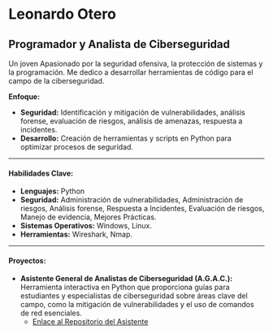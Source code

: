 # Leonardo Otero
## Programador y Analista de Ciberseguridad

Un joven Apasionado por la seguridad ofensiva, la protección de sistemas y la programación. Me dedico a desarrollar herramientas de código para el campo de la ciberseguridad.

**Enfoque:**
* **Seguridad:** Identificación y mitigación de vulnerabilidades, análisis forense, evaluación de riesgos, análisis de amenazas, respuesta a incidentes.
* **Desarrollo:** Creación de herramientas y scripts en Python para optimizar procesos de seguridad.


---

#### Habilidades Clave:

* **Lenguajes:** Python
* **Seguridad:** Administración de vulnerabilidades, Administración de riesgos, Análisis forense, Respuesta a Incidentes, Evaluación de riesgos, Manejo de evidencia, Mejores Prácticas.
* **Sistemas Operativos:** Windows, Linux.
* **Herramientas:** Wireshark, Nmap.

---

#### Proyectos:

* **Asistente General de Analistas de Ciberseguridad (A.G.A.C.):** Herramienta interactiva en Python que proporciona guías para estudiantes y especialistas de ciberseguridad sobre áreas clave del campo, como la mitigación de vulnerabilidades y el uso de comandos de red esenciales.
    * [Enlace al Repositorio del Asistente](https://github.com/leonardootero037/Asistente-soluciones-vulnerabilidades) 
